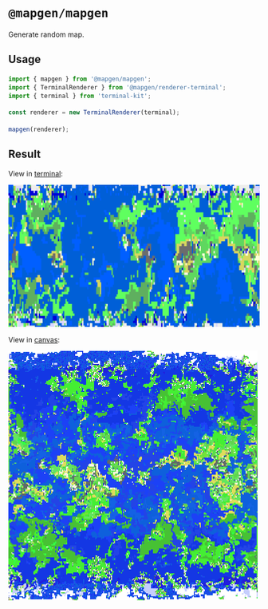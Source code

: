 # `@mapgen/mapgen`

Generate random map.

## Usage

```ts
import { mapgen } from '@mapgen/mapgen';
import { TerminalRenderer } from '@mapgen/renderer-terminal';
import { terminal } from 'terminal-kit';

const renderer = new TerminalRenderer(terminal);

mapgen(renderer);
```

## Result

View in [terminal](/packages/renderer-terminal):

![Rendered ro console](/images/terminal.png)

View in [canvas](/packages/renderer-canvas):

![Rendered to canvas](/images/canvas.png)
